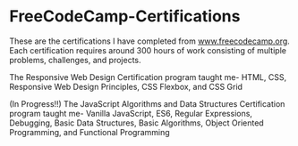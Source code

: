 # FreeCodeCamp-Certifications
These are the certifications I have completed from www.freecodecamp.org. Each certification requires around 300 hours of work consisting of multiple problems, challenges, and projects.

The Responsive Web Design Certification program taught me-
  HTML,
  CSS,
  Responsive Web Design Principles,
  CSS Flexbox,
  and CSS Grid

(In Progress!!) The JavaScript Algorithms and Data Structures Certification program taught me-
  Vanilla JavaScript,
  ES6,
  Regular Expressions,
  Debugging,
  Basic Data Structures,
  Basic Algorithms,
  Object Oriented Programming,
  and Functional Programming
